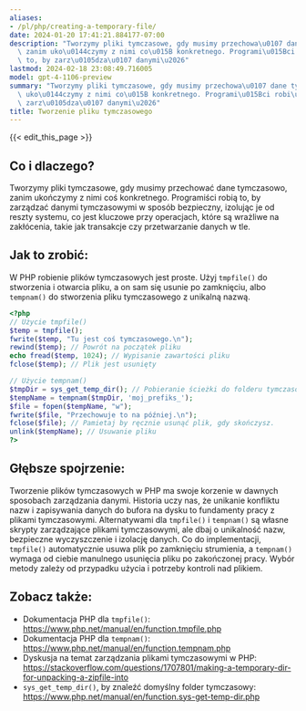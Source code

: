 ```yaml
---
aliases:
- /pl/php/creating-a-temporary-file/
date: 2024-01-20 17:41:21.884177-07:00
description: "Tworzymy pliki tymczasowe, gdy musimy przechowa\u0107 dane tymczasowo,\
  \ zanim uko\u0144czymy z nimi co\u015B konkretnego. Programi\u015Bci robi\u0105\
  \ to, by zarz\u0105dza\u0107 danymi\u2026"
lastmod: 2024-02-18 23:08:49.716005
model: gpt-4-1106-preview
summary: "Tworzymy pliki tymczasowe, gdy musimy przechowa\u0107 dane tymczasowo, zanim\
  \ uko\u0144czymy z nimi co\u015B konkretnego. Programi\u015Bci robi\u0105 to, by\
  \ zarz\u0105dza\u0107 danymi\u2026"
title: Tworzenie pliku tymczasowego
---
```


{{< edit_this_page >}}

## Co i dlaczego?
Tworzymy pliki tymczasowe, gdy musimy przechować dane tymczasowo, zanim ukończymy z nimi coś konkretnego. Programiści robią to, by zarządzać danymi tymczasowymi w sposób bezpieczny, izolując je od reszty systemu, co jest kluczowe przy operacjach, które są wrażliwe na zakłócenia, takie jak transakcje czy przetwarzanie danych w tle.

## Jak to zrobić:
W PHP robienie plików tymczasowych jest proste. Użyj `tmpfile()` do stworzenia i otwarcia pliku, a on sam się usunie po zamknięciu, albo `tempnam()` do stworzenia pliku tymczasowego z unikalną nazwą.

```php
<?php
// Użycie tmpfile()
$temp = tmpfile();
fwrite($temp, "Tu jest coś tymczasowego.\n");
rewind($temp); // Powrót na początek pliku
echo fread($temp, 1024); // Wypisanie zawartości pliku
fclose($temp); // Plik jest usunięty

// Użycie tempnam()
$tmpDir = sys_get_temp_dir(); // Pobieranie ścieżki do folderu tymczasowego
$tempName = tempnam($tmpDir, 'moj_prefiks_');
$file = fopen($tempName, "w");
fwrite($file, "Przechowuje to na później.\n");
fclose($file); // Pamietaj by ręcznie usunąć plik, gdy skończysz.
unlink($tempName); // Usuwanie pliku
?>
```

## Głębsze spojrzenie:
Tworzenie plików tymczasowych w PHP ma swoje korzenie w dawnych sposobach zarządzania danymi. Historia uczy nas, że unikanie konfliktu nazw i zapisywania danych do bufora na dysku to fundamenty pracy z plikami tymczasowymi. Alternatywami dla `tmpfile()` i `tempnam()` są własne skrypty zarządzające plikami tymczasowymi, ale dbaj o unikalność nazw, bezpieczne wyczyszczenie i izolację danych. Co do implementacji, `tmpfile()` automatycznie usuwa plik po zamknięciu strumienia, a `tempnam()` wymaga od ciebie manulnego usunięcia pliku po zakończonej pracy. Wybór metody zależy od przypadku użycia i potrzeby kontroli nad plikiem.

## Zobacz także:
- Dokumentacja PHP dla `tmpfile()`: https://www.php.net/manual/en/function.tmpfile.php
- Dokumentacja PHP dla `tempnam()`: https://www.php.net/manual/en/function.tempnam.php
- Dyskusja na temat zarządzania plikami tymczasowymi w PHP: https://stackoverflow.com/questions/1707801/making-a-temporary-dir-for-unpacking-a-zipfile-into
- `sys_get_temp_dir()`, by znaleźć domyślny folder tymczasowy: https://www.php.net/manual/en/function.sys-get-temp-dir.php

